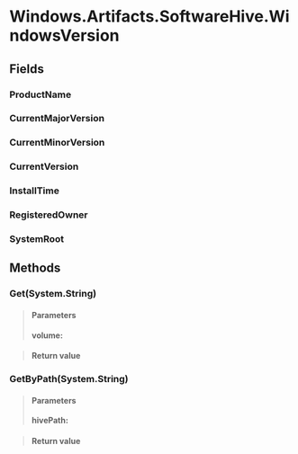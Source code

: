 ﻿


# Windows.Artifacts.SoftwareHive.WindowsVersion

## Fields

### ProductName

### CurrentMajorVersion

### CurrentMinorVersion

### CurrentVersion

### InstallTime

### RegisteredOwner

### SystemRoot

## Methods


### Get(System.String)

> #### Parameters
> **volume:** 

> #### Return value
> 

### GetByPath(System.String)

> #### Parameters
> **hivePath:** 

> #### Return value
> 